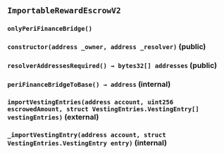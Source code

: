 ## `ImportableRewardEscrowV2`

### `onlyPeriFinanceBridge()`

### `constructor(address _owner, address _resolver)` (public)

### `resolverAddressesRequired() → bytes32[] addresses` (public)

### `periFinanceBridgeToBase() → address` (internal)

### `importVestingEntries(address account, uint256 escrowedAmount, struct VestingEntries.VestingEntry[] vestingEntries)` (external)

### `_importVestingEntry(address account, struct VestingEntries.VestingEntry entry)` (internal)
